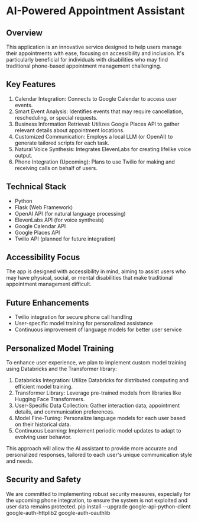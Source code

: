 
# AI-Powered Appointment Assistant

## Overview

This application is an innovative service designed to help users manage their appointments with ease, focusing on accessibility and inclusion. It's particularly beneficial for individuals with disabilities who may find traditional phone-based appointment management challenging.

## Key Features

1. Calendar Integration: Connects to Google Calendar to access user events.
2. Smart Event Analysis: Identifies events that may require cancellation, rescheduling, or special requests.
3. Business Information Retrieval: Utilizes Google Places API to gather relevant details about appointment locations.
4. Customized Communication: Employs a local LLM (or OpenAI) to generate tailored scripts for each task.
5. Natural Voice Synthesis: Integrates ElevenLabs for creating lifelike voice output.
6. Phone Integration (Upcoming): Plans to use Twilio for making and receiving calls on behalf of users.

## Technical Stack

- Python
- Flask (Web Framework)
- OpenAI API (for natural language processing)
- ElevenLabs API (for voice synthesis)
- Google Calendar API
- Google Places API
- Twilio API (planned for future integration)

## Accessibility Focus

The app is designed with accessibility in mind, aiming to assist users who may have physical, social, or mental disabilities that make traditional appointment management difficult.

## Future Enhancements

- Twilio integration for secure phone call handling
- User-specific model training for personalized assistance
- Continuous improvement of language models for better user service

## Personalized Model Training

To enhance user experience, we plan to implement custom model training using Databricks and the Transformer library:

1. Databricks Integration: Utilize Databricks for distributed computing and efficient model training.
2. Transformer Library: Leverage pre-trained models from libraries like Hugging Face Transformers.
3. User-Specific Data Collection: Gather interaction data, appointment details, and communication preferences.
4. Model Fine-Tuning: Personalize language models for each user based on their historical data.
5. Continuous Learning: Implement periodic model updates to adapt to evolving user behavior.

This approach will allow the AI assistant to provide more accurate and personalized responses, tailored to each user's unique communication style and needs.

## Security and Safety

We are committed to implementing robust security measures, especially for the upcoming phone integration, to ensure the system is not exploited and user data remains protected.
pip install --upgrade google-api-python-client google-auth-httplib2 google-auth-oauthlib